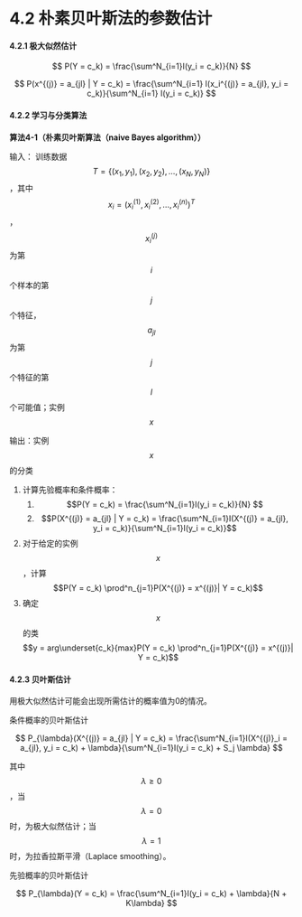 # 4.2 朴素贝叶斯法的参数估计

#### 4.2.1 极大似然估计

$$
P(Y = c_k) = \frac{\sum^N_{i=1}I(y_i = c_k)}{N}
$$

$$
P(x^{(j)} = a_{jl} | Y = c_k) = \frac{\sum^N_{i=1} I(x_i^{(j)} = a_{jl}, y_i = c_k)}{\sum^N_{i=1} I(y_i = c_k)}
$$

#### 4.2.2 学习与分类算法

**算法4-1（朴素贝叶斯算法（naive Bayes algorithm））**

输入： 训练数据 $$T = \{(x_1, y_1), (x_2, y_2), \dots, (x_N, y_N)\}$$ ，其中 $$x_i = (x^{(1)}_i, x^{(2)}_i, \dots, x^{(n)}_i)^T$$ ， $$x^{(j)}_i$$ 为第 $$i$$ 个样本的第 $$j$$ 个特征， $$a_{jl}$$ 为第 $$j$$ 个特征的第 $$l$$ 个可能值；实例 $$x$$ 

输出：实例 $$x$$ 的分类

1. 计算先验概率和条件概率：
   1. $$P(Y = c_k) = \frac{\sum^N_{i=1}I(y_i = c_k)}{N} $$
   2. $$P(X^{(j)} = a_{jl} | Y = c_k) = \frac{\sum^N_{i=1}I(X^{(j)} = a_{jl}, y_i = c_k)}{\sum^N_{i=1}I(y_i = c_k)}$$ 
2. 对于给定的实例 $$x$$ ，计算 $$P(Y = c_k) \prod^n_{j=1}P(X^{(j)} = x^{(j)}| Y = c_k)$$ 
3. 确定 $$x$$ 的类 $$y = arg\underset{c_k}{max}P(Y = c_k) \prod^n_{j=1}P(X^{(j)} = x^{(j)}| Y = c_k)$$ 

#### 4.2.3 贝叶斯估计

用极大似然估计可能会出现所需估计的概率值为0的情况。

条件概率的贝叶斯估计

$$
P_{\lambda}(X^{(j)} = a_{jl} | Y = c_k) = \frac{\sum^N_{i=1}I(X^{(j)}_i = a_{jl}, y_i = c_k) + \lambda}{\sum^N_{i=1}I(y_i = c_k) + S_j \lambda}
$$

其中 $$\lambda \geq 0$$ ，当 $$\lambda = 0$$ 时，为极大似然估计；当 $$\lambda = 1$$ 时，为拉香拉斯平滑（Laplace smoothing）。

先验概率的贝叶斯估计

$$
P_{\lambda}(Y = c_k) = \frac{\sum^N_{i=1}I(y_i = c_k) + \lambda}{N + K\lambda}
$$



